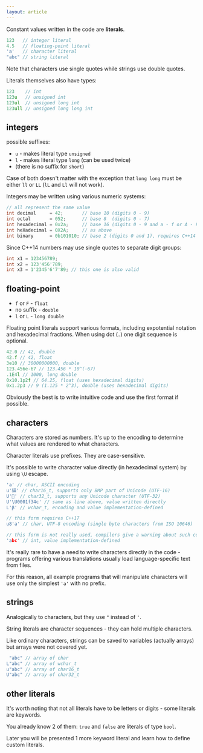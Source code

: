 ```yaml
---
layout: article
---
```


Constant values written in the code are **literals**.

```c++
123   // integer literal
4.5   // floating-point literal
'a'   // character literal
"abc" // string literal
```

Note that characters use single quotes while strings use double quotes.

Literals themselves also have types:

```c++
123    // int
123u   // unsigned int
123ul  // unsigned long int
123ull // unsigned long long int
```

## integers

possible suffixes:

- `u` - makes literal type `unsigned`
- `l` - makes literal type `long` (can be used twice)
- (there is no suffix for `short`)

Case of both doesn't matter with the exception that `long long` must be either `ll` or `LL` (`lL` and `Ll` will not work).

Integers may be written using various numeric systems:

```c++
// all represent the same value
int decimal     = 42;       // base 10 (digits 0 - 9)
int octal       = 052;      // base 8  (digits 0 - 7)
int hexadecimal = 0x2a;     // base 16 (digits 0 - 9 and a - f or A - F)
int heXadecimal = 0X2A;     // as above
int binary      = 0b101010; // base 2 (digits 0 and 1), requires C++14
```

Since C++14 numbers may use single quotes to separate digit groups:

```c++
int x1 = 123456789;
int x2 = 123'456'789;
int x3 = 1'2345'6'7'89; // this one is also valid
```

## floating-point

- `f` or `F` - `float`
- no suffix - `double`
- `l` or `L` - `long double`

Floating point literals support various formats, including expotential notation and hexadecimal fractions. When using dot (`.`) one digit sequence is optional.

```c++
42.0 // 42, double
42.f // 42, float
3e10 // 30000000000, double
123.456e-67 // 123.456 * 10^(-67)
.1E4l // 1000, long double
0x10.1p2f // 64.25, float (uses hexadecimal digits)
0x1.2p3 // 9 (1.125 * 2^3), double (uses hexadecimal digits)
```

Obviously the best is to write intuitive code and use the first format if possible.

## characters

Characters are stored as numbers. It's up to the encoding to determine what values are rendered to what characters.

Character literals use prefixes. They are case-sensitive.

It's possible to write character value directly (in hexadecimal system) by using `\U` escape.

```c++
'a' // char, ASCII encoding
u'貓' // char16_t, supports only BMP part of Unicode (UTF-16)
U'🍌' // char32_t, supports any Unicode character (UTF-32)
U'\U0001f34c' // same as line above, value written directly
L'β' // wchar_t, encoding and value implementation-defined

// this form requires C++17
u8'a' // char, UTF-8 encoding (single byte characters from ISO 10646)

// this form is not really used, compilers give a warning about such code because multiple characters are usually a typo
'abc' // int, value implementation-defined
```

It's really rare to have a need to write characters directly in the code - programs offering various translations usually load language-specific text from files.

For this reason, all example programs that will manipulate characters will use only the simplest `'a'` with no prefix.

## strings

Analogically to characters, but they use `"` instead of `'`. 

String literals are character sequences - they can hold multiple characters.

Like ordinary characters, strings can be saved to variables (actually arrays) but arrays were not covered yet.

```c++
 "abc" // array of char
L"abc" // array of wchar_t
u"abc" // array of char16_t
U"abc" // array of char32_t
```

## other literals

It's worth noting that not all literals have to be letters or digits - some literals are keywords.

You already know 2 of them: `true` and `false` are literals of type `bool`.

Later you will be presented 1 more keyword literal and learn how to define custom literals.
